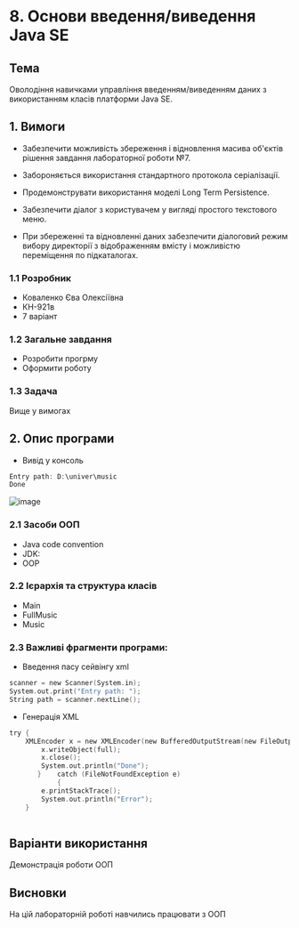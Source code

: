 # 8. Основи введення/виведення Java SE
## Тема
Оволодіння навичками управління введенням/виведенням даних з використанням класів платформи Java SE.
## 1. Вимоги
* Забезпечити можливість збереження і відновлення масива об'єктів рішення завдання лабораторної роботи №7.

* Забороняється використання стандартного протокола серіалізації.

* Продемонструвати використання моделі Long Term Persistence.

* Забезпечити діалог з користувачем у вигляді простого текстового меню.

* При збереженні та відновленні даних забезпечити діалоговий режим вибору директорії з відображенням вмісту і можливістю переміщення по підкаталогах.

### 1.1 Розробник
* Коваленко Єва Олексіївна
* КН-921в
* 7 варіант
### 1.2 Загальне завдання
* Розробити прогрму
* Оформити роботу
### 1.3 Задача
Вище у вимогах
## 2. Опис програми
* Вивід у консоль
```c
Entry path: D:\univer\music
Done	
```
  ![image](https://user-images.githubusercontent.com/90566260/204087129-0c039dd4-7dc4-47ce-937c-1510b3ee33c2.png)


### 2.1 Засоби ООП
  
* Java code convention
* JDK:
* OOP
### 2.2 Ієрархія та структура класів
* Main
* FullMusic
* Music
### 2.3 Важливі фрагменти програми:
* Введення пасу сейвінгу xml
```c
scanner = new Scanner(System.in);
System.out.print("Entry path: ");
String path = scanner.nextLine();	
```
* Генерація XML

```c
try {
	XMLEncoder x = new XMLEncoder(new BufferedOutputStream(new FileOutputStream(path + ".xml")));
		x.writeObject(full);
		x.close();
		System.out.println("Done");
       } 	catch (FileNotFoundException e) 
			{		
		e.printStackTrace();
		System.out.println("Error");
	}
		
```
## Варіанти використання
Демонстрація роботи OOП
## Висновки
На цій лабораторній роботі навчились працювати з OOП
